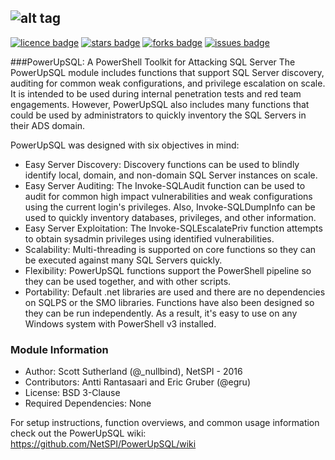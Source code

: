 
## ![alt tag](https://github.com/NetSPI/PowerUpSQL/blob/master/images/powerupsql-large.png)
[![licence badge]][licence]
[![stars badge]][stars]
[![forks badge]][forks]
[![issues badge]][issues]

[licence badge]:https://img.shields.io/badge/license-New%20BSD-blue.svg
[stars badge]:https://img.shields.io/github/stars/NetSPI/PowerUpSQL.svg
[forks badge]:https://img.shields.io/github/forks/NetSPI/PowerUpSQL.svg
[issues badge]:https://img.shields.io/github/issues/NetSPI/PowerUpSQL.svg

[licence]:https://github.com/NetSPI/PowerUpSQL/blob/master/LICENSE
[stars]:https://github.com/NetSPI/PowerUpSQL/stargazers
[forks]:https://github.com/NetSPI/PowerUpSQL/network
[issues]:https://github.com/NetSPI/PowerUpSQL/issues

###PowerUpSQL: A PowerShell Toolkit for Attacking SQL Server
The PowerUpSQL module includes functions that support SQL Server discovery, auditing for common weak configurations, and privilege escalation on scale.  It is intended to be used during internal penetration tests and red team engagements. However, PowerUpSQL also includes many functions that could be used by administrators to quickly inventory the SQL Servers in their ADS domain.

PowerUpSQL was designed with six objectives in mind:
* Easy Server Discovery: Discovery functions can be used to blindly identify local, domain, and non-domain SQL Server instances on scale.
* Easy Server Auditing: The Invoke-SQLAudit function can be used to audit for common high impact vulnerabilities and weak configurations using the current login's privileges.  Also, Invoke-SQLDumpInfo can be used to quickly inventory databases, privileges, and other information.
* Easy Server Exploitation: The Invoke-SQLEscalatePriv function attempts to obtain sysadmin privileges using identified vulnerabilities. 
* Scalability: Multi-threading is supported on core functions so they can be executed against many SQL Servers quickly.
* Flexibility: PowerUpSQL functions support the PowerShell pipeline so they can be used together, and with other scripts.
* Portability: Default .net libraries are used and there are no dependencies on SQLPS or the SMO libraries. Functions have also been designed so they can be run independently. As a result, it's easy to use on any Windows system with PowerShell v3 installed.


### Module Information
* Author: Scott Sutherland (@_nullbind), NetSPI - 2016
* Contributors: Antti Rantasaari and Eric Gruber (@egru)
* License: BSD 3-Clause
* Required Dependencies: None
 
For setup instructions, function overviews, and common usage information check out the PowerUpSQL wiki: https://github.com/NetSPI/PowerUpSQL/wiki

